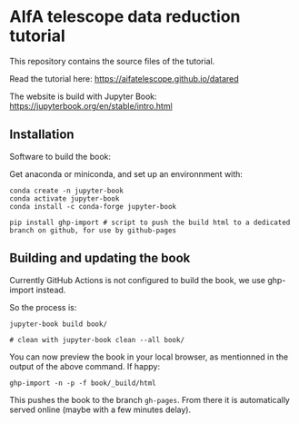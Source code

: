 
# AIfA telescope data reduction tutorial

This repository contains the source files of the tutorial.

Read the tutorial here: https://aifatelescope.github.io/datared

The website is build with Jupyter Book: 
https://jupyterbook.org/en/stable/intro.html


## Installation

Software to build the book:

Get anaconda or miniconda, and set up an environnment with:
```
conda create -n jupyter-book
conda activate jupyter-book
conda install -c conda-forge jupyter-book

pip install ghp-import # script to push the build html to a dedicated branch on github, for use by github-pages
```

## Building and updating the book

Currently GitHub Actions is not configured to build the book, we use ghp-import instead.

So the process is:

```
jupyter-book build book/

# clean with jupyter-book clean --all book/
```

You can now preview the book in your local browser, as mentionned in the output of the above command.
If happy:

```
ghp-import -n -p -f book/_build/html
```

This pushes the book to the branch `gh-pages`. From there it is automatically served online (maybe with a few minutes delay).





